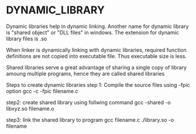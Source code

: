 <h1>DYNAMIC_LIBRARY</h1>

Dynamic libraries help in dynamic linking. Another name for dynamic library is "shared object" or "DLL files" in windows. The extension for dynamic library files is .so

When linker is dynamically linking with dynamic libraries, required function definitions are not copied into executable file. Thus executable size is less.

Shared libraries serve a great advantage of sharing a single copy of library amoung multiple programs, hence they are called shared libraries

Steps to create dynamic libraries
step 1: Compile the source files using -fpic option
gcc -c -fpic filename.c

step2: create shared library using follwing command
gcc -shared -o libxyz.so filename.o

step3: link the shared library to program
gcc filename.c ./library.so -o filename


